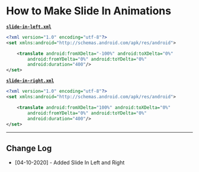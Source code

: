 # How to Make Slide In Animations

**<u>`slide-in-left.xml`</u>**

```xml
<?xml version="1.0" encoding="utf-8"?>
<set xmlns:android="http://schemas.android.com/apk/res/android">

    <translate android:fromXDelta="-100%" android:toXDelta="0%"
        android:fromYDelta="0%" android:toYDelta="0%"
        android:duration="400"/>
</set>
```

**<u>`slide-in-right.xml`</u>**

```xml
<?xml version="1.0" encoding="utf-8"?>
<set xmlns:android="http://schemas.android.com/apk/res/android">

    <translate android:fromXDelta="100%" android:toXDelta="0%"
        android:fromYDelta="0%" android:toYDelta="0%"
        android:duration="400"/>
</set>
```

---

## Change Log

- [04-10-2020] - Added Slide In Left and Right